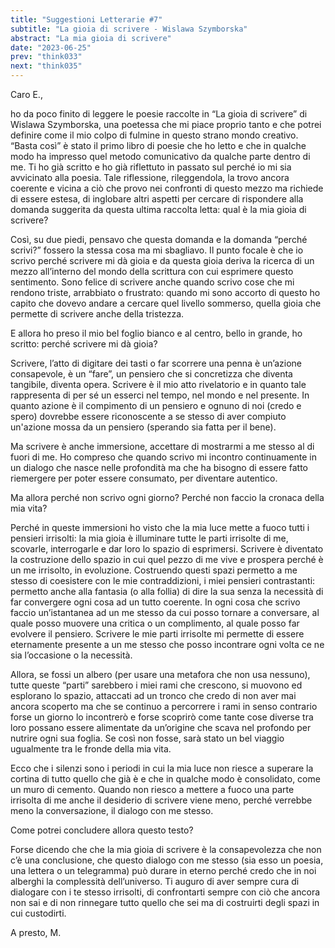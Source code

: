 ```yaml
---
title: "Suggestioni Letterarie #7"
subtitle: "La gioia di scrivere - Wislawa Szymborska"
abstract: "La mia gioia di scrivere"
date: "2023-06-25"
prev: "think033"
next: "think035"
---
```


Caro E.,

ho da poco finito di leggere le poesie raccolte in “La gioia di scrivere” di Wislawa Szymborska, una poetessa che mi piace proprio tanto e che potrei definire come il mio colpo di fulmine in questo strano mondo creativo. “Basta così” è stato il primo libro di poesie che ho letto e che in qualche modo ha impresso quel metodo comunicativo da qualche parte dentro di me. Ti ho già scritto e ho già riflettuto in passato sul perché io mi sia avvicinato alla poesia. Tale riflessione, rileggendola, la trovo ancora coerente e vicina a ciò che provo nei confronti di questo mezzo ma richiede di essere estesa, di inglobare altri aspetti per cercare di rispondere alla domanda suggerita da questa ultima raccolta letta: qual è la mia gioia di scrivere?

Così, su due piedi, pensavo che questa domanda e la domanda “perché scrivi?” fossero la stessa cosa ma mi sbagliavo. Il punto focale è che io scrivo perché scrivere mi dà gioia e da questa gioia deriva la ricerca di un mezzo all’interno del mondo della scrittura con cui esprimere questo sentimento. Sono felice di scrivere anche quando scrivo cose che mi rendono triste, arrabbiato o frustrato: quando mi sono accorto di questo ho capito che dovevo andare a cercare quel livello sommerso, quella gioia che permette di scrivere anche della tristezza.

E allora ho preso il mio bel foglio bianco e al centro, bello in grande, ho scritto: perché scrivere mi dà gioia?

Scrivere, l’atto di digitare dei tasti o far scorrere una penna è un’azione consapevole, è un “fare”, un pensiero che si concretizza che diventa tangibile, diventa opera. Scrivere è il mio atto rivelatorio e in quanto tale rappresenta di per sé un esserci nel tempo, nel mondo e nel presente. In quanto azione è il compimento di un pensiero e ognuno di noi (credo e spero) dovrebbe essere riconoscente a se stesso di aver compiuto un'azione mossa da un pensiero (sperando sia fatta per il bene).

Ma scrivere è anche immersione, accettare di mostrarmi a me stesso al di fuori di me. Ho compreso che quando scrivo mi incontro continuamente in un dialogo che nasce nelle profondità ma che ha bisogno di essere fatto riemergere per poter essere consumato, per diventare autentico.

Ma allora perché non scrivo ogni giorno? Perché non faccio la cronaca della mia vita?

Perché in queste immersioni ho visto che la mia luce mette a fuoco tutti i pensieri irrisolti: la mia gioia è illuminare tutte le parti irrisolte di me, scovarle, interrogarle e dar loro lo spazio di esprimersi. Scrivere è diventato la costruzione dello spazio in cui quel pezzo di me vive e prospera perché è un me irrisolto, in evoluzione. Costruendo questi spazi permetto a me stesso di coesistere con le mie contraddizioni, i miei pensieri contrastanti: permetto anche alla fantasia (o alla follia) di dire la sua senza la necessità di far convergere ogni cosa ad un tutto coerente. In ogni cosa che scrivo faccio un’istantanea ad un me stesso da cui posso tornare a conversare, al quale posso muovere una critica o un complimento, al quale posso far evolvere il pensiero. Scrivere le mie parti irrisolte mi permette di essere eternamente presente a un me stesso che posso incontrare ogni volta ce ne sia l’occasione o la necessità.

Allora, se fossi un albero (per usare una metafora che non usa nessuno), tutte queste “parti” sarebbero i miei rami che crescono, si muovono ed esplorano lo spazio, attaccati ad un tronco che credo di non aver mai ancora scoperto ma che se continuo a percorrere i rami in senso contrario forse un giorno lo incontrerò e forse scoprirò come tante cose diverse tra loro possano essere alimentate da un’origine che scava nel profondo per nutrire ogni sua foglia. Se così non fosse, sarà stato un bel viaggio ugualmente tra le fronde della mia vita.

Ecco che i silenzi sono i periodi in cui la mia luce non riesce a superare la cortina di tutto quello che già è e che in qualche modo è consolidato, come un muro di cemento. Quando non riesco a mettere a fuoco una parte irrisolta di me anche il desiderio di scrivere viene meno, perché verrebbe meno la conversazione, il dialogo con me stesso.

Come potrei concludere allora questo testo?

Forse dicendo che che la mia gioia di scrivere è la consapevolezza che non c’è una conclusione, che questo dialogo con me stesso (sia esso un poesia, una lettera o un telegramma) può durare in eterno perché credo che in noi alberghi la complessità dell’universo. Ti auguro di aver sempre cura di dialogare con i te stesso irrisolti, di confrontarti sempre con ciò che ancora non sai e di non rinnegare tutto quello che sei ma di costruirti degli spazi in cui custodirti.

A presto,
M.